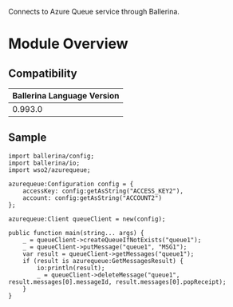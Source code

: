 Connects to Azure Queue service through Ballerina.

# Module Overview

## Compatibility
| Ballerina Language Version 
| -------------------------- 
| 0.993.0                    

## Sample

```ballerina
import ballerina/config;
import ballerina/io;
import wso2/azurequeue;

azurequeue:Configuration config = {
    accessKey: config:getAsString("ACCESS_KEY2"),
    account: config:getAsString("ACCOUNT2")
};

azurequeue:Client queueClient = new(config);

public function main(string... args) {
    _ = queueClient->createQueueIfNotExists("queue1");
    _ = queueClient->putMessage("queue1", "MSG1");
    var result = queueClient->getMessages("queue1");
    if (result is azurequeue:GetMessagesResult) {
        io:println(result);
        _ = queueClient->deleteMessage("queue1", result.messages[0].messageId, result.messages[0].popReceipt);
    }
}
```
